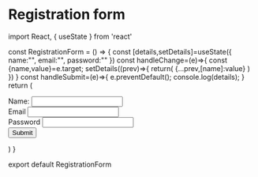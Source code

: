 # Registration form
import React, { useState } from 'react'

const RegistrationForm = () => {
    const [details,setDetails]=useState({
        name:"",
        email:"",
        password:""
    })
    const handleChange=(e)=>{
        const {name,value}=e.target;
        setDetails((prev)=>{
            return(
                {...prev,[name]:value}
            )
        })
    }
    const handleSubmit=(e)=>{
        e.preventDefault();
        console.log(details);
    }
  return (
    <form onSubmit={handleSubmit}>
        <label htmlFor="name">Name:</label>
        <input type="text" name='name' id='name' onChange={handleChange} autoComplete='off' /><br />
        <label htmlFor="email">Email</label>
        <input type="email" name='email' id='email' onChange={handleChange} autoComplete='off'/><br />
        <label htmlFor="password">Password</label>
        <input type="password" name='password' id='password' onChange={handleChange} autoComplete='off' /><br />
        <button>Submit</button>
    </form>
  )
}

export default RegistrationForm
